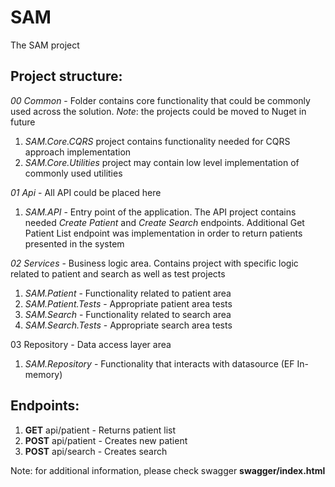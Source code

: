 # SAM
The SAM project

## Project structure:
  _00 Common_ - Folder contains core functionality that could be commonly used across the solution. _Note_: the projects could be moved to Nuget in future
  1. _SAM.Core.CQRS_ project contains functionality needed for CQRS approach implementation
  2. _SAM.Core.Utilities_ project may contain low level implementation of commonly used utilities
    
  _01 Api_ - All API could be placed here
  1. _SAM.API_ - Entry point of the application. The API project contains needed _Create Patient_ and _Create Search_ endpoints. Additional Get Patient List endpoint was implementation in order to return patients presented in the system

  _02 Services_ - Business logic area. Contains project with specific logic related to patient and search as well as test projects
  1. _SAM.Patient_ - Functionality related to patient area
  2. _SAM.Patient.Tests_ - Appropriate patient area tests
  3. _SAM.Search_ - Functionality related to search area
  4. _SAM.Search.Tests_ - Appropriate search area tests

  03 Repository - Data access layer area
  1. _SAM.Repository_ - Functionality that interacts with datasource (EF In-memory)


## Endpoints:
1. **GET** api/patient - Returns patient list
2. **POST** api/patient - Creates new patient
3. **POST** api/search - Creates search

Note: for additional information, please check swagger **swagger/index.html**
